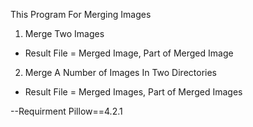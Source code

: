 This Program For Merging Images

1. Merge Two Images
 - Result File = Merged Image, Part of Merged Image

2. Merge A Number of Images In Two Directories
 - Result File = Merged Images, Part of Merged Images

--Requirment
Pillow==4.2.1
